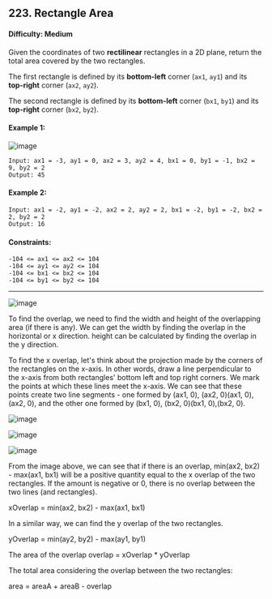 ## 223. Rectangle Area

#### Difficulty: Medium

Given the coordinates of two __rectilinear__ rectangles in a 2D plane, return the total area covered by the two rectangles.

The first rectangle is defined by its __bottom-left__ corner (```ax1```, ```ay1```) and its __top-right__ corner (```ax2```, ```ay2```).

The second rectangle is defined by its __bottom-left__ corner (```bx1```, ```by1```) and its __top-right__ corner (```bx2```, ```by2```).

#### Example 1:

![image](https://assets.leetcode.com/uploads/2021/05/08/rectangle-plane.png)

```
Input: ax1 = -3, ay1 = 0, ax2 = 3, ay2 = 4, bx1 = 0, by1 = -1, bx2 = 9, by2 = 2
Output: 45
```

#### Example 2:
```
Input: ax1 = -2, ay1 = -2, ax2 = 2, ay2 = 2, bx1 = -2, by1 = -2, bx2 = 2, by2 = 2
Output: 16
```

#### Constraints:
```
-104 <= ax1 <= ax2 <= 104
-104 <= ay1 <= ay2 <= 104
-104 <= bx1 <= bx2 <= 104
-104 <= by1 <= by2 <= 104
```

---

![image](https://leetcode.com/problems/rectangle-area/Figures/223/overview.png)

To find the overlap, we need to find the width and height of the overlapping area (if there is any). We can get the width by finding the overlap in the horizontal or x direction. height can be calculated by finding the overlap in the y direction.

To find the x overlap, let's think about the projection made by the corners of the rectangles on the x-axis. In other words, draw a line perpendicular to the x-axis from both rectangles' bottom left and top right corners. We mark the points at which these lines meet the x-axis. We can see that these points create two line segments - one formed by (ax1, 0), (ax2, 0)(ax1, 0),(ax2, 0), and the other one formed by (bx1, 0), (bx2, 0)(bx1, 0),(bx2, 0).

![image](https://leetcode.com/problems/rectangle-area/Figures/223/projection.png)

![image](https://leetcode.com/problems/rectangle-area/Figures/223/not-overlapping-lines.png)

![image](https://leetcode.com/problems/rectangle-area/Figures/223/overlapping-lines.png)

From the image above, we can see that if there is an overlap, min(ax2, bx2) - max(ax1, bx1) will be a positive quantity equal to the x overlap of the two rectangles. If the amount is negative or 0, there is no overlap between the two lines (and rectangles).

xOverlap = min(ax2, bx2) - max(ax1, bx1)

In a similar way, we can find the y overlap of the two rectangles.

yOverlap = min(ay2, by2) - max(ay1, by1)

The area of the overlap overlap = xOverlap * yOverlap

The total area considering the overlap between the two rectangles:

area = areaA + areaB - overlap
